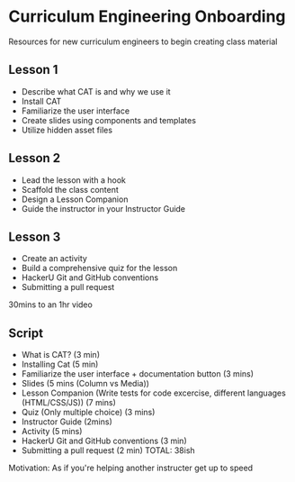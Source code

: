 # Curriculum Engineering Onboarding

Resources for new curriculum engineers to begin creating class material

## Lesson 1
- Describe what CAT is and why we use it
- Install CAT
- Familiarize the user interface
- Create slides using components and templates
- Utilize hidden asset files

## Lesson 2
- Lead the lesson with a hook
- Scaffold the class content
- Design a Lesson Companion
- Guide the instructor in your Instructor Guide

## Lesson 3
- Create an activity
- Build a comprehensive quiz for the lesson
- HackerU Git and GitHub conventions
- Submitting a pull request

30mins to an 1hr video

## Script
- What is CAT? (3 min)
- Installing Cat (5 min)
- Familiarize the user interface + documentation button (3 mins)
- Slides (5 mins (Column vs Media))
- Lesson Companion (Write tests for code excercise, different languages (HTML/CSS/JS)) (7 mins)
- Quiz (Only multiple choice) (3 mins)
- Instructor Guide (2mins)
- Activity (5 mins)
- HackerU Git and GitHub conventions (3 min)
- Submitting a pull request (2 min)
TOTAL: 38ish

Motivation: As if you're helping another instructer get up to speed
